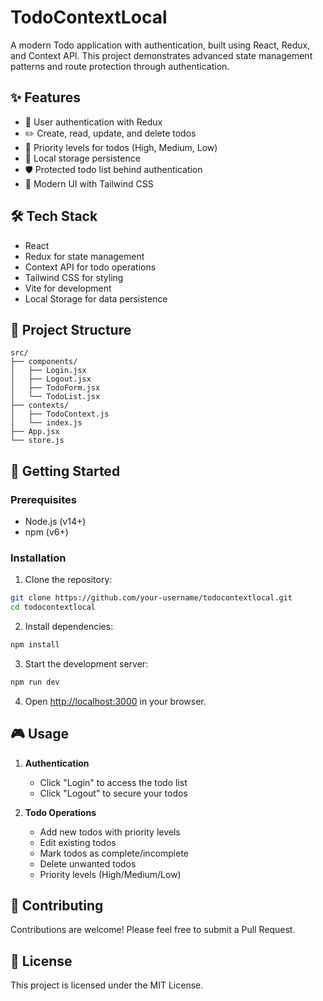 # TodoContextLocal

A modern Todo application with authentication, built using React, Redux, and Context API. This project demonstrates advanced state management patterns and route protection through authentication.


## ✨ Features

- 🔐 User authentication with Redux
- ✏️ Create, read, update, and delete todos
- 🎯 Priority levels for todos (High, Medium, Low)
- 💾 Local storage persistence
- 🛡️ Protected todo list behind authentication
- 🎨 Modern UI with Tailwind CSS

## 🛠️ Tech Stack

- React
- Redux for state management
- Context API for todo operations
- Tailwind CSS for styling
- Vite for development
- Local Storage for data persistence

## 📁 Project Structure

```
src/
├── components/
│   ├── Login.jsx
│   ├── Logout.jsx
│   ├── TodoForm.jsx
│   └── TodoList.jsx
├── contexts/
│   ├── TodoContext.js
│   └── index.js
├── App.jsx
└── store.js
```

## 🚀 Getting Started

### Prerequisites

- Node.js (v14+)
- npm (v6+)

### Installation

1. Clone the repository:
```bash
git clone https://github.com/your-username/todocontextlocal.git
cd todocontextlocal
```

2. Install dependencies:
```bash
npm install
```

3. Start the development server:
```bash
npm run dev
```

4. Open [http://localhost:3000](http://localhost:3000) in your browser.

## 🎮 Usage

1. **Authentication**
   - Click "Login" to access the todo list
   - Click "Logout" to secure your todos

2. **Todo Operations**
   - Add new todos with priority levels
   - Edit existing todos
   - Mark todos as complete/incomplete
   - Delete unwanted todos
   - Priority levels (High/Medium/Low)

## 🤝 Contributing

Contributions are welcome! Please feel free to submit a Pull Request.

## 📝 License

This project is licensed under the MIT License.
